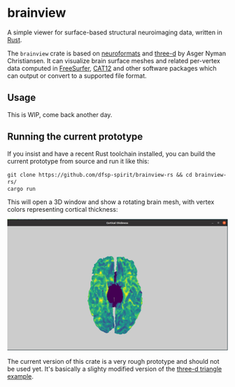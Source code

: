 # brainview

A simple viewer for surface-based structural neuroimaging data, written in [Rust](https://www.rust-lang.org/).

The `brainview` crate is based on [neuroformats](https://github.com/dfsp-spirit/neuroformats) and [three-d](https://github.com/asny/three-d) by Asger Nyman Christiansen. It can visualize brain surface meshes and related per-vertex data computed in [FreeSurfer](http://freesurfer.net/), [CAT12](http://www.neuro.uni-jena.de/cat/) and other software packages which can output or convert to a supported file format.


## Usage

This is WIP, come back another day.


## Running the current prototype

If you insist and have a recent Rust toolchain installed, you can build the current prototype from source and run it like this:

```
git clone https://github.com/dfsp-spirit/brainview-rs && cd brainview-rs/
cargo run
```

This will open a 3D window and show a rotating brain mesh, with vertex colors representing cortical thickness:

![Vis](./resources/web/brainview-rs.jpg?raw=true "Brain visualizationin Rust.")

The current version of this crate is a very rough prototype and should not be used yet. It's basically a slighty modified version of the [three-d triangle example](https://github.com/asny/three-d/tree/0.6.0/examples/triangle).



